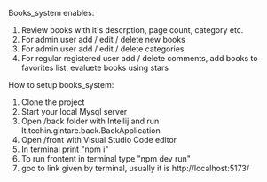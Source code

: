 Books_system enables:
1. Review books with it's descrption, page count, category etc.
2. For admin user add / edit / delete new books
3. For admin user add / edit / delete categories
4. For regular registered user add / delete comments, add books to favorites list, evaluete books using stars

How to setup books_system:
1. Clone the project
2. Start your local Mysql server
3. Open /back folder with Intellij and run lt.techin.gintare.back.BackApplication
4. Open /front with Visual Studio Code editor
5. In terminal print "npm i"
6. To run frontent in terminal type "npm dev run"
7. goo to link given by terminal, usually it is http://localhost:5173/
